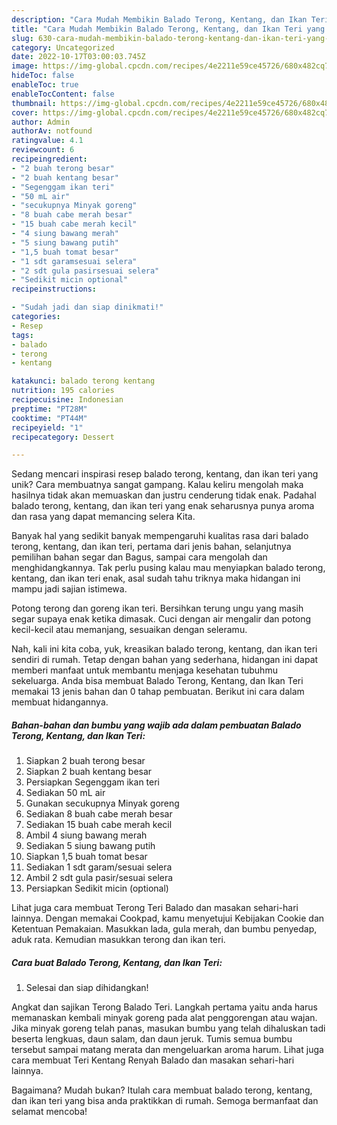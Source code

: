 ```yaml
---
description: "Cara Mudah Membikin Balado Terong, Kentang, dan Ikan Teri yang Mantap"
title: "Cara Mudah Membikin Balado Terong, Kentang, dan Ikan Teri yang Mantap"
slug: 630-cara-mudah-membikin-balado-terong-kentang-dan-ikan-teri-yang-mantap
category: Uncategorized
date: 2022-10-17T03:00:03.745Z
image: https://img-global.cpcdn.com/recipes/4e2211e59ce45726/680x482cq70/balado-terong-kentang-dan-ikan-teri-foto-resep-utama.jpg
hideToc: false
enableToc: true
enableTocContent: false
thumbnail: https://img-global.cpcdn.com/recipes/4e2211e59ce45726/680x482cq70/balado-terong-kentang-dan-ikan-teri-foto-resep-utama.jpg
cover: https://img-global.cpcdn.com/recipes/4e2211e59ce45726/680x482cq70/balado-terong-kentang-dan-ikan-teri-foto-resep-utama.jpg
author: Admin
authorAv: notfound
ratingvalue: 4.1
reviewcount: 6
recipeingredient:
- "2 buah terong besar"
- "2 buah kentang besar"
- "Segenggam ikan teri"
- "50 mL air"
- "secukupnya Minyak goreng"
- "8 buah cabe merah besar"
- "15 buah cabe merah kecil"
- "4 siung bawang merah"
- "5 siung bawang putih"
- "1,5 buah tomat besar"
- "1 sdt garamsesuai selera"
- "2 sdt gula pasirsesuai selera"
- "Sedikit micin optional"
recipeinstructions:

- "Sudah jadi dan siap dinikmati!"
categories:
- Resep
tags:
- balado
- terong
- kentang

katakunci: balado terong kentang 
nutrition: 195 calories
recipecuisine: Indonesian
preptime: "PT28M"
cooktime: "PT44M"
recipeyield: "1"
recipecategory: Dessert

---
```





Sedang mencari inspirasi resep balado terong, kentang, dan ikan teri yang unik? Cara membuatnya sangat gampang. Kalau keliru mengolah maka hasilnya tidak akan memuaskan dan justru cenderung tidak enak. Padahal balado terong, kentang, dan ikan teri yang enak seharusnya punya aroma dan rasa yang dapat memancing selera Kita.





Banyak hal yang sedikit banyak mempengaruhi kualitas rasa dari balado terong, kentang, dan ikan teri, pertama dari jenis bahan, selanjutnya pemilihan bahan segar dan Bagus, sampai cara mengolah dan menghidangkannya. Tak perlu pusing kalau mau menyiapkan balado terong, kentang, dan ikan teri enak,      asal sudah tahu triknya maka hidangan ini mampu jadi sajian istimewa.














Potong terong dan goreng ikan teri. Bersihkan terung ungu yang masih segar supaya enak ketika dimasak. Cuci dengan air mengalir dan potong kecil-kecil atau memanjang, sesuaikan dengan seleramu.






Nah, kali ini kita coba, yuk, kreasikan balado terong, kentang, dan ikan teri sendiri di rumah. Tetap dengan bahan yang sederhana, hidangan ini dapat memberi manfaat untuk membantu menjaga kesehatan tubuhmu sekeluarga. Anda bisa membuat Balado Terong, Kentang, dan Ikan Teri memakai 13 jenis bahan dan 0 tahap pembuatan. Berikut ini cara dalam membuat hidangannya.

<!--inarticleads1-->

##### Bahan-bahan dan bumbu yang wajib ada dalam pembuatan Balado Terong, Kentang, dan Ikan Teri:

1. Siapkan 2 buah terong besar
1. Siapkan 2 buah kentang besar
1. Persiapkan Segenggam ikan teri
1. Sediakan 50 mL air
1. Gunakan secukupnya Minyak goreng
1. Sediakan 8 buah cabe merah besar
1. Sediakan 15 buah cabe merah kecil
1. Ambil 4 siung bawang merah
1. Sediakan 5 siung bawang putih
1. Siapkan 1,5 buah tomat besar
1. Sediakan 1 sdt garam/sesuai selera
1. Ambil 2 sdt gula pasir/sesuai selera
1. Persiapkan Sedikit micin (optional)


Lihat juga cara membuat Terong Teri Balado dan masakan sehari-hari lainnya. Dengan memakai Cookpad, kamu menyetujui Kebijakan Cookie dan Ketentuan Pemakaian. Masukkan lada, gula merah, dan bumbu penyedap, aduk rata. Kemudian masukkan terong dan ikan teri. 

<!--inarticleads2-->

##### Cara buat Balado Terong, Kentang, dan Ikan Teri:


1. Selesai dan siap dihidangkan!

Angkat dan sajikan Terong Balado Teri. Langkah pertama yaitu anda harus memanaskan kembali minyak goreng pada alat penggorengan atau wajan. Jika minyak goreng telah panas, masukan bumbu yang telah dihaluskan tadi beserta lengkuas, daun salam, dan daun jeruk. Tumis semua bumbu tersebut sampai matang merata dan mengeluarkan aroma harum. Lihat juga cara membuat Teri Kentang Renyah Balado dan masakan sehari-hari lainnya. 

Bagaimana? Mudah bukan? Itulah cara membuat balado terong, kentang, dan ikan teri yang bisa anda praktikkan di rumah. Semoga bermanfaat dan selamat mencoba!
